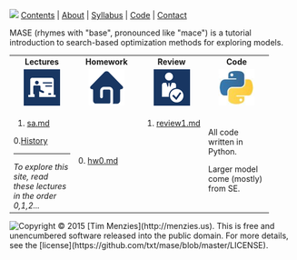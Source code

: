 [<img width=900 src="https://raw.githubusercontent.com/txt/mase/master/img/banner1.png">](https://github.com/txt/mase/blob/master/README.md)
[Contents](https://github.com/txt/mase/blob/master/TOC.md) | [About](https://github.com/txt/mase/blob/master/ABOUT.md) | [Syllabus](https://github.com/txt/mase/blob/master/SYLLABUS.md) | [Code](https://github.com/txt/mase/tree/master/src) | [Contact](http://menzies.us)</em>




MASE (rhymes with "base", pronounced like "mace") is a
tutorial introduction to search-based optimization methods for exploring models.

<center><table align=center>
<tr>
<td align=center><b>Lectures</b>
</td><td align=center><b>Homework</b>
</td><td align=center><b>Review</b>
</td><td align=center><b>Code</b>
</td> </tr>
<tr>
</td><td align=center><img src="img/lectures.gif">
</td><td align=center><img src="img/homework.png">
</td><td align=center><img src="img/review.gif">
</td><td align=center><img src="img/python.jpg">
</td> </tr>
<tr>
<td valign=top width="100px">

1. <a href="Sa">sa.md</a>   <br>

0.<a href="aa">History</a><br>
<hr><em>To explore this site, read these lectures in the order 0,1,2...</em>

</td><td valign=topz width="100px">
0. <a href="HomeWork0">hw0.md</a> <br>

</td><td valign=top width="100px">

1. <a href="Review1">review1.md</a><br>


</td>
<td width="100px">
<p>
All code written in Python.
<p>Larger model  come (mostly) from SE.
</td>
</tr></table>
</center>



<img align=left src="https://raw.githubusercontent.com/txt/mase/master/img/pd-icon.png">
Copyright © 2015 [Tim Menzies](http://menzies.us).
This is free and unencumbered software released into the public domain.
For more details, see the [license](https://github.com/txt/mase/blob/master/LICENSE).

